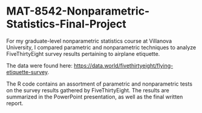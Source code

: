 # MAT-8542-Nonparametric-Statistics-Final-Project
For my graduate-level nonparametric statistics course at Villanova University, I compared parametric and nonparametric techniques to analyze FiveThirtyEight survey results pertaining to airplane etiquette.

The data were found here: https://data.world/fivethirtyeight/flying-etiquette-survey.

The R code contains an assortment of parametric and nonparametric tests on the survey results gathered by FiveThirtyEight. The results are summarized in the PowerPoint presentation, as well as the final written report.
